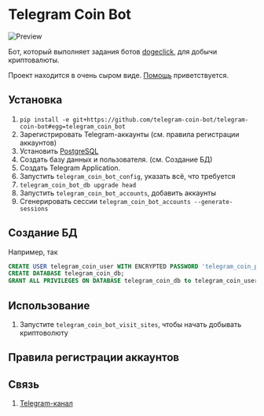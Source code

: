 # Telegram Coin Bot
![Preview](https://i.imgur.com/dGC2Ay8.png)

Бот, который выполняет задания ботов [dogeclick](https://dogeclick.com/), для добычи криптовалюты.

Проект находится в очень сыром виде. [Помощь](.github/CONTRIBUTING.md) приветствуется.

## Установка
1. `pip install -e git+https://github.com/telegram-coin-bot/telegram-coin-bot#egg=telegram_coin_bot`
2. Зарегистрировать Telegram-аккаунты (см. правила регистрации аккаунтов)
3. Установить [PostgreSQL](https://www.postgresql.org/download/)
4. Создать базу данных и пользователя. (см. Создание БД)
5. Создать Telegram Application.
6. Запустить `telegram_coin_bot_config`, указать всё, что требуется
7. `telegram_coin_bot_db upgrade head`
8. Запустить `telegram_coin_bot_accounts`, добавить аккаунты
9. Сгенерировать сессии `telegram_coin_bot_accounts --generate-sessions`

## Создание БД
Например, так
```sql
CREATE USER telegram_coin_user WITH ENCRYPTED PASSWORD 'telegram_coin_password'; 
CREATE DATABASE telegram_coin_db;
GRANT ALL PRIVILEGES ON DATABASE telegram_coin_db to telegram_coin_user;
```
## Использование
1. Запустите `telegram_coin_bot_visit_sites`, чтобы начать добывать криптоволюту

## Правила регистрации аккаунтов

## Связь
1. [Telegram-канал](https://t.me/joinchat/Uue9YBXPFKDlkFpTvH_qSA)